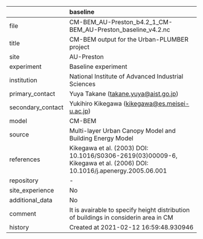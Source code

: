 |                   | baseline                                                                                                              |
|:------------------|:----------------------------------------------------------------------------------------------------------------------|
| file              | CM-BEM_AU-Preston_b4.2_1_CM-BEM_AU-Preston_baseline_v4.2.nc                                                           |
| title             | CM-BEM output for the Urban-PLUMBER project                                                                           |
| site              | AU-Preston                                                                                                            |
| experiment        | Baseline experiment                                                                                                   |
| institution       | National Institute of Advanced Industrial Sciences                                                                    |
| primary_contact   | Yuya Takane (takane.yuya@aist.go.jp)                                                                                  |
| secondary_contact | Yukihiro Kikegawa (kikegawa@es.meisei-u.ac.jp)                                                                        |
| model             | CM-BEM                                                                                                                |
| source            | Multi-layer Urban Canopy Model and Building Energy Model                                                              |
| references        | Kikegawa et al. (2003) DOI: 10.1016/S0306-2619(03)00009-6, Kikegawa et al. (2006) DOI: 10.1016/j.apenergy.2005.06.001 |
| repository        | -                                                                                                                     |
| site_experience   | No                                                                                                                    |
| additional_data   | No                                                                                                                    |
| comment           | It is avairable to specify height distribution of buildings in considerin area in CM                                  |
| history           | Created at 2021-02-12 16:59:48.930946                                                                                 |

